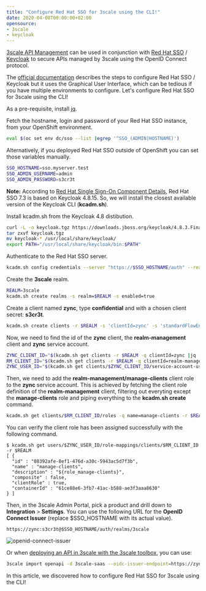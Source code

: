 ```yaml
---
title: "Configure Red Hat SSO for 3scale using the CLI!"
date: 2020-04-08T00:00:00+02:00
opensource: 
- 3scale
- keycloak
---
```


[3scale API Management](https://3scale.github.io/) can be used in conjunction with [Red Hat SSO](https://access.redhat.com/products/red-hat-single-sign-on) / [Keycloak](https://www.keycloak.org/) to secure APIs managed by 3scale using the OpenID Connect protocol.

The [official documentation](https://access.redhat.com/documentation/en-us/red_hat_3scale_api_management/2.8/html/administering_the_api_gateway/openid-connect#configure_red_hat_single_sign_on) describes the steps to configure Red Hat SSO / Keycloak but it uses the Graphical User Interface, which can be tedious if you have multiple environments to configure. Let's configure Red Hat SSO for 3scale using the CLI!

As a pre-requisite, install [jq](https://stedolan.github.io/jq/download/).

Fetch the hostname, login and password of your Red Hat SSO instance, from your OpenShift environment.

```sh
eval $(oc set env dc/sso --list |egrep '^SSO_(ADMIN|HOSTNAME)')
```

Alternatively, if you deployed Red Hat SSO outside of OpenShift you can set those variables manually.

```sh
SSO_HOSTNAME=sso.myserver.test
SSO_ADMIN_USERNAME=admin
SSO_ADMIN_PASSWORD=s3cr3t
```

**Note:** According to [Red Hat Single Sign-On Component Details](https://access.redhat.com/articles/2342881), Red Hat SSO 7.3 is based on Keycloak 4.8.15. So, we will install the closest available version of the Keycloak CLI (**kcadm.sh**).

Install kcadm.sh from the Keycloak 4.8 distibution.

```sh
curl -L -o keycloak.tgz https://downloads.jboss.org/keycloak/4.8.3.Final/keycloak-4.8.3.Final.tar.gz
tar zxvf keycloak.tgz
mv keycloak-* /usr/local/share/keycloak/
export PATH="/usr/local/share/keycloak/bin:$PATH"
```

Authenticate to the Red Hat SSO server.

```sh
kcadm.sh config credentials --server "https://$SSO_HOSTNAME/auth" --realm master --user "$SSO_ADMIN_USERNAME" --client admin-cli --password "$SSO_ADMIN_PASSWORD"
```

Create the **3scale** realm.

```sh
REALM=3scale
kcadm.sh create realms -s realm=$REALM -s enabled=true
```

Create a client named **zync**, type **confidential** and with a chosen client secret: **s3cr3t**.

```sh
kcadm.sh create clients -r $REALM -s 'clientId=zync' -s 'standardFlowEnabled=false' -s 'directAccessGrantsEnabled=false' -s 'serviceAccountsEnabled=true' -s 'clientAuthenticatorType=client-secret' -s 'secret=s3cr3t'
```

Now, we need to find the id of the **zync** client, the **realm-management** client and **zync** service account.

```sh
ZYNC_CLIENT_ID="$(kcadm.sh get clients -r $REALM -q clientId=zync |jq -r '.[0].id')"
RM_CLIENT_ID="$(kcadm.sh get clients -r $REALM -q clientId=realm-management |jq -r '.[0].id')"
ZYNC_USER_ID="$(kcadm.sh get clients/$ZYNC_CLIENT_ID/service-account-user -r $REALM |jq -r '.id')"
```

Then, we need to add the **realm-management/manage-clients** client role to the **zync** service account.
This is achieved by fetching the client role definition of the **realm-management** client, filtering out everyting except the **manage-clients** role and piping everything to the **kcadm.sh create** command.

```sh
kcadm.sh get clients/$RM_CLIENT_ID/roles -q name=manage-clients -r $REALM |jq -r '[ .[] | select(.name == "manage-clients") ]' | kcadm.sh create users/$ZYNC_USER_ID/role-mappings/clients/$RM_CLIENT_ID -r $REALM -f -
```

You can verify the client role has been assigned successfully with the following command. 

```
$ kcadm.sh get users/$ZYNC_USER_ID/role-mappings/clients/$RM_CLIENT_ID -r $REALM
[ {
  "id" : "08392afe-8ef1-476d-a30c-5943ac5d7f3b",
  "name" : "manage-clients",
  "description" : "${role_manage-clients}",
  "composite" : false,
  "clientRole" : true,
  "containerId" : "61ce88e6-3fb7-41ac-b588-ae3f3aaa8630"
} ]
```

Then, in the 3scale Admin Portal, pick a product and drill down to **Integration** > **Settings**.
You can use the following URL for the **OpenID Connect Issuer** (replace $SSO_HOSTNAME with its actual value).

```
https://zync:s3cr3t@$SSO_HOSTNAME/auth/realms/3scale
```

![openid-connect-issuer](openid-connect-issuer.png)

Or when [deploying an API in 3scale with the 3scale toolbox](https://developers.redhat.com/blog/2019/07/29/3scale-toolbox-deploy-an-api-from-the-cli/), you can use:

```sh
3scale import openapi -d 3scale-saas --oidc-issuer-endpoint=https://zync:s3cr3t@$SSO_HOSTNAME/auth/realms/3scale /path/to/openapi.yaml
```

In this article, we discovered how to configure Red Hat SSO for 3scale using the CLI!
